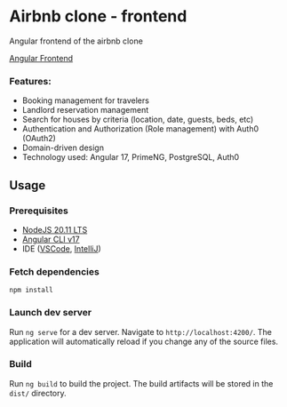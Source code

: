 # Airbnb clone - frontend

Angular frontend of the airbnb clone

[Angular Frontend](https://github.com/valeriefan/airbnb-clone-backend)

### Features:
- Booking management for travelers
- Landlord reservation management
- Search for houses by criteria (location, date, guests, beds, etc)
- Authentication and Authorization (Role management) with Auth0 (OAuth2)
- Domain-driven design
- Technology used: Angular 17, PrimeNG, PostgreSQL, Auth0

## Usage
### Prerequisites
- [NodeJS 20.11 LTS](https://nodejs.org/dist/v20.11.1/node-v20.11.1.pkg)
- [Angular CLI v17](https://www.npmjs.com/package/@angular/cli)
- IDE ([VSCode](https://code.visualstudio.com/download), [IntelliJ](https://www.jetbrains.com/idea/download/))

### Fetch dependencies
``npm install``

### Launch dev server
Run `ng serve` for a dev server. Navigate to `http://localhost:4200/`. The application will automatically reload if you change any of the source files.

### Build
Run `ng build` to build the project. The build artifacts will be stored in the `dist/` directory.
